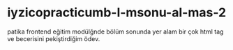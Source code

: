 # iyzicopracticumb-l-msonu-al-mas-2
patika frontend eğitim modülğnde bölüm sonunda yer alam bir çok html tag ve becerisini pekiştirdiğim ödev.
